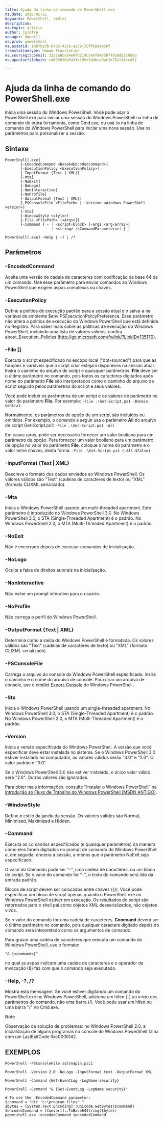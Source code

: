 ```yaml
---
title: Ajuda da linha de comando do PowerShell.exe
ms.date: 2016-05-11
keywords: PowerShell, cmdlet
description: 
ms.topic: article
author: jpjofre
manager: dongill
ms.prod: powershell
ms.assetid: 1ab7b93b-6785-42c6-a1c9-35ff686a958f
translationtype: Human Translation
ms.sourcegitcommit: 3222a0ba54e87b214c5ebf64e587f920d531956a
ms.openlocfilehash: e4635890a5433e199d5ddbce0ac1475a134ecd57

---
```


# Ajuda da linha de comando do PowerShell.exe
Inicia uma sessão do Windows PowerShell. Você pode usar o PowerShell.exe para iniciar uma sessão do Windows PowerShell na linha de comando de outra ferramenta, como Cmd.exe, ou usá-lo na linha de comando do Windows PowerShell para iniciar uma nova sessão. Use os parâmetros para personalizar a sessão.

## Sintaxe

```
PowerShell[.exe]
       [-EncodedCommand <Base64EncodedCommand>]
       [-ExecutionPolicy <ExecutionPolicy>]
       [-InputFormat {Text | XML}] 
       [-Mta]
       [-NoExit]
       [-NoLogo]
       [-NonInteractive] 
       [-NoProfile] 
       [-OutputFormat {Text | XML}] 
       [-PSConsoleFile <FilePath> | -Version <Windows PowerShell version>]
       [-Sta]
       [-WindowStyle <style>]
       [-File <FilePath> [<Args>]]
       [-Command { - | <script-block> [-args <arg-array>]
                     | <string> [<CommandParameters>] } ]

PowerShell[.exe] -Help | -? | /?
```

## Parâmetros

### -EncodedCommand <Base64EncodedCommand>
Aceita uma versão de cadeia de caracteres com codificação de base 64 de um comando. Use esse parâmetro para enviar comandos ao Windows PowerShell que exigem aspas complexas ou chaves.

### -ExecutionPolicy <ExecutionPolicy>
Define a política de execução padrão para a sessão atual e o salva-a na variável de ambiente $env:PSExecutionPolicyPreference. Esse parâmetro não altera a política de execução do Windows PowerShell que está definida no Registro. Para saber mais sobre as políticas de execução do Windows PowerShell, incluindo uma lista de valores válidos, confira about_Execution_Policies (http://go.microsoft.com/fwlink/?LinkID=135170).

### -File <FilePath> \[<Parameters>]
Executa o script especificado no escopo local ("dot-sourced") para que as funções e variáveis que o script criar estejam disponíveis na sessão atual. Insira o caminho do arquivo de script e quaisquer parâmetros. **File** deve ser o último parâmetro no comando, pois todos os caracteres digitados após nome do parâmetro **File** são interpretados como o caminho do arquivo de script seguido pelos parâmetros do script e seus valores.

Você pode incluir os parâmetros de um script e os valores de parâmetro no valor do parâmetro **File**. Por exemplo: `-File .\Get-Script.ps1 -Domain Central`

Normalmente, os parâmetros de opção de um script são incluídos ou omitidos. Por exemplo, o comando a seguir usa o parâmetro **All** do arquivo de script Get-Script.ps1: `-File .\Get-Script.ps1 -All`

Em casos raros, pode ser necessário fornecer um valor booliano para um parâmetro de opção. Para fornecer um valor booliano para um parâmetro de opção no valor do parâmetro **File**, coloque o nome do parâmetro e o valor entre chaves, desta forma: `-File .\Get-Script.ps1 {-All:$False}`

### -InputFormat {Text | XML}
Descreve o formato dos dados enviados ao Windows PowerShell. Os valores válidos são "Text" (cadeias de caracteres de texto) ou "XML" (formato CLIXML serializado).

### -Mta
Inicia o Windows PowerShell usando um multi-threaded apartment. Este parâmetro é introduzido no Windows PowerShell 3.0. No Windows PowerShell 3.0, o STA (Single-Threaded Apartment) é o padrão. No Windows PowerShell 2.0, o MTA (Multi-Threaded Apartment) é o padrão.

### -NoExit
Não é encerrado depois de executar comandos de inicialização.

### -NoLogo
Oculta a faixa de direitos autorais na inicialização.

### -NonInteractive
Não exibe um prompt interativo para o usuário.

### -NoProfile
Não carrega o perfil do Windows PowerShell.

### -OutputFormat {Text | XML}
Determina como a saída do Windows PowerShell é formatada. Os valores válidos são "Text" (cadeias de caracteres de texto) ou "XML" (formato CLIXML serializado).

### -PSConsoleFile <FilePath>
Carrega o arquivo do console do Windows PowerShell especificado. Insira o caminho e o nome do arquivo de console. Para criar um arquivo de console, use o cmdlet [Export-Console](https://technet.microsoft.com/en-us/library/4bab1c02-9e61-4aaf-9957-11d1934ef4ef) do Windows PowerShell.

### -Sta
Inicia o Windows PowerShell usando um single-threaded apartment. No Windows PowerShell 3.0, o STA (Single-Threaded Apartment) é o padrão. No Windows PowerShell 2.0, o MTA (Multi-Threaded Apartment) é o padrão.

### -Version <Windows PowerShell Version>
Inicia a versão especificada do Windows PowerShell. A versão que você especificar deve estar instalada no sistema. Se o Windows PowerShell 3.0 estiver instalado no computador, os valores válidos serão "3.0" e "2.0". O valor padrão é “3.0”.

Se o Windows PowerShell 3.0 não estiver instalado, o único valor válido será "2.0". Outros valores são ignorados.

Para obter mais informações, consulte "Instalar o Windows PowerShell" na [Introdução ao Fluxo de Trabalho do Windows PowerShell [MSDN ANTIGO]](https://technet.microsoft.com/en-us/library/69555d95-b481-43e1-86e7-b46d68b3e2dd).

### -WindowStyle <Window style>
Define o estilo da janela da sessão. Os valores válidos são Normal, Minimized, Maximized e Hidden.

### -Command
Executa os comandos especificados (e quaisquer parâmetros) da maneira como eles foram digitados no prompt de comando do Windows PowerShell e, em seguida, encerra a sessão, a menos que o parâmetro NoExit seja especificado.

O valor do Comando pode ser "-", uma cadeia de caracteres. ou um bloco de script. Se o valor do comando for "-", o texto do comando será lido da entrada padrão.

Blocos de script devem ser colocados entre chaves ({}). Você pode especificar um bloco de script apenas quando o PowerShell.exe no Windows PowerShell estiver em execução. Os resultados do script são retornados para o shell pai como objetos XML desserializados, não objetos vivos.

Se o valor do comando for uma cadeia de caracteres, **Command** deverá ser o último parâmetro no comando, pois qualquer caractere digitado depois do comando será interpretado como os argumentos de comando.

Para gravar uma cadeia de caracteres que executa um comando do Windows PowerShell, use o formato:

```
"& {<command>}"
```

no qual as aspas indicam uma cadeia de caracteres e o operador de invocação (&) faz com que o comando seja executado.

### -Help, -?, /?
Mostra esta mensagem. Se você estiver digitando um comando do PowerShell.exe no Windows PowerShell, adicione um hífen (-) ao início dos parâmetros do comando, não uma barra (/). Você pode usar um hífen ou uma barra "/" no Cmd.exe.

> [!NOTE]
> Observação de solução de problemas: no Windows PowerShell 2.0, a inicialização de alguns programas no console do Windows PowerShell falha com um LastExitCode 0xc0000142.

## EXEMPLOS

```
PowerShell -PSConsoleFile sqlsnapin.psc1

PowerShell -Version 2.0 -NoLogo -InputFormat text -OutputFormat XML

PowerShell -Command {Get-EventLog -LogName security}

PowerShell -Command "& {Get-EventLog -LogName security}"

# To use the -EncodedCommand parameter:
$command = "dir 'c:\program files' "
$bytes = [System.Text.Encoding]::Unicode.GetBytes($command)
$encodedCommand = [Convert]::ToBase64String($bytes)
powershell.exe -encodedCommand $encodedCommand
```




<!--HONumber=Aug16_HO4-->



